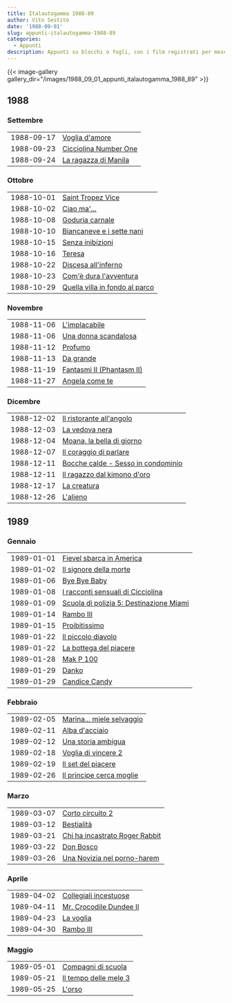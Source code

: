 ```yaml
---
title: Italautogamma 1988-89
author: Vito Sestito
date: '1988-09-01'
slug: appunti-italautogamma-1988-89
categories:
  - Appunti
description: Appunti su blocchi o fogli, con i film registrati per mese. Riportano gli incassi dei film quando disponibili.
---
```



{{< image-gallery gallery_dir="/images/1988_09_01_appunti_italautogamma_1988_89" >}}





## 1988
### Settembre


|           |                      |
|:----------|:---------------------|
|1988-09-17 |[Voglia d'amore](https://www.imdb.com/title/tt0087512/)|
|1988-09-23 |[Cicciolina Number One](https://www.imdb.com/title/tt0204203/)|
|1988-09-24 |[La ragazza di Manila](https://www.imdb.com/title/tt0359654/)|

### Ottobre


|           |                               |
|:----------|:------------------------------|
|1988-10-01 |[Saint Tropez Vice](https://www.imdb.com/title/tt0093908/)|
|1988-10-02 |[Ciao ma'...](https://www.imdb.com/title/tt0164000/)|
|1988-10-08 |[Goduria carnale](https://www.imdb.com/title/tt0076198/)|
|1988-10-10 |[Biancaneve e i sette nani](https://www.imdb.com/title/tt0093999/)|
|1988-10-15 |[Senza inibizioni](https://www.imdb.com/title/tt0087944/)|
|1988-10-16 |[Teresa](https://www.imdb.com/title/tt0094121/)|
|1988-10-22 |[Discesa all'inferno](https://www.imdb.com/title/tt0090933/)|
|1988-10-23 |[Com'è dura l'avventura](https://www.imdb.com/title/tt0094896/)|
|1988-10-29 |[Quella villa in fondo al parco](https://www.imdb.com/title/tt0095942/)|

### Novembre


|           |                          |
|:----------|:-------------------------|
|1988-11-06 |[L'implacabile](https://www.imdb.com/title/tt0093894/)|
|1988-11-06 |[Una donna scandalosa](https://www.imdb.com/title/tt0085719/)|
|1988-11-12 |[Profumo](https://www.imdb.com/title/tt0093789/)|
|1988-11-13 |[Da grande](https://www.imdb.com/title/tt0164519/)|
|1988-11-19 |[Fantasmi II (Phantasm II)](https://www.imdb.com/title/tt0095863/)|
|1988-11-27 |[Angela come te](https://www.imdb.com/title/tt0094657/)|

### Dicembre


|           |                                   |
|:----------|:----------------------------------|
|1988-12-02 |[Il ristorante all'angolo](https://www.imdb.com/title/tt0092669/)|
|1988-12-03 |[La vedova nera](https://www.imdb.com/title/tt0090738/)|
|1988-12-04 |[Moana, la bella di giorno](https://www.imdb.com/title/tt0187307/)|
|1988-12-07 |[Il coraggio di parlare](https://www.imdb.com/title/tt0092785/)|
|1988-12-11 |[Bocche calde - Sesso in condominio](https://www.imdb.com/title/tt34624089/)|
|1988-12-11 |[Il ragazzo dal kimono d'oro](https://www.imdb.com/title/tt0166674/)|
|1988-12-17 |[La creatura](https://www.imdb.com/title/tt0096344/)|
|1988-12-26 |[L'alieno](https://www.imdb.com/title/tt0093185/)|

## 1989
### Gennaio


|           |                                        |
|:----------|:---------------------------------------|
|1989-01-01 |[Fievel sbarca in America](https://www.imdb.com/title/tt0090633/)|
|1989-01-02 |[Il signore della morte](https://www.imdb.com/title/tt0082495/)|
|1989-01-06 |[Bye Bye Baby](https://www.imdb.com/title/tt0094820/)|
|1989-01-08 |[I racconti sensuali di Cicciolina](https://www.imdb.com/title/tt0197793/)|
|1989-01-09 |[Scuola di polizia 5: Destinazione Miami](https://www.imdb.com/title/tt0095882/)|
|1989-01-14 |[Rambo III](https://www.imdb.com/title/tt0095956/)|
|1989-01-15 |[Proibitissimo](https://www.imdb.com/title/tt0126581/)|
|1989-01-22 |[Il piccolo diavolo](https://www.imdb.com/title/tt0095869/)|
|1989-01-22 |[La bottega del piacere](https://www.imdb.com/title/tt0158512/)|
|1989-01-28 |[Mak P 100](https://www.imdb.com/title/tt0162460/)|
|1989-01-29 |[Danko](https://www.imdb.com/title/tt0095963/)|
|1989-01-29 |[Candice Candy](https://www.imdb.com/title/tt0134436/)|

### Febbraio


|           |                          |
|:----------|:-------------------------|
|1989-02-05 |[Marina... miele selvaggio](https://www.imdb.com/title/tt0390236/)|
|1989-02-11 |[Alba d'acciaio](https://www.imdb.com/title/tt0094033/)|
|1989-02-12 |[Una storia ambigua](https://www.imdb.com/title/tt0147550/)|
|1989-02-18 |[Voglia di vincere 2](https://www.imdb.com/title/tt0094118/)|
|1989-02-19 |[Il set del piacere](https://www.imdb.com/title/tt0213235/)|
|1989-02-26 |[Il principe cerca moglie](https://www.imdb.com/title/tt0094898/)|

### Marzo


|           |                               |
|:----------|:------------------------------|
|1989-03-07 |[Corto circuito 2](https://www.imdb.com/title/tt0096101/)|
|1989-03-12 |[Bestialità](https://www.imdb.com/title/tt0074201/)|
|1989-03-21 |[Chi ha incastrato Roger Rabbit](https://www.imdb.com/title/tt0096438/)|
|1989-03-22 |[Don Bosco](https://www.imdb.com/title/tt0095051/)|
|1989-03-26 |[Una Novizia nel porno-harem](https://www.imdb.com/title/tt34624317/)|

### Aprile


|           |                        |
|:----------|:-----------------------|
|1989-04-02 |[Collegiali incestuose](https://www.imdb.com/title/tt0090026/)|
|1989-04-11 |[Mr. Crocodile Dundee II](https://www.imdb.com/title/tt0092493/)|
|1989-04-23 |[La voglia](https://www.imdb.com/title/tt0126719/)|
|1989-04-30 |[Rambo III](https://www.imdb.com/title/tt0095956/)|

### Maggio


|           |                      |
|:----------|:---------------------|
|1989-05-01 |[Compagni di scuola](https://www.imdb.com/title/tt0094901/)|
|1989-05-21 |[Il tempo delle mele 3](https://www.imdb.com/title/tt0096523/)|
|1989-05-25 |[L'orso](https://www.imdb.com/title/tt0095800/)|


